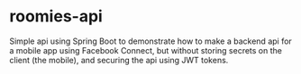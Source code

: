 # roomies-api

Simple api using Spring Boot to demonstrate how to make a backend api for a mobile app using Facebook Connect, but without storing secrets on the client (the mobile), and securing the api using JWT tokens.
